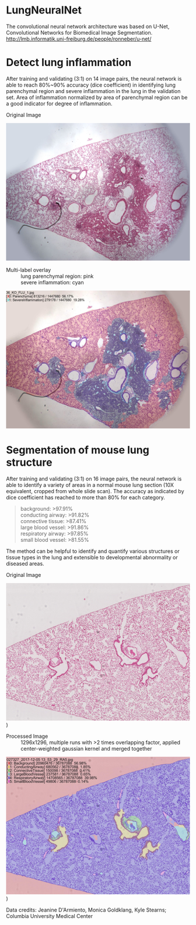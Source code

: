 # LungNeuralNet

The convolutional neural network architecture was based on U-Net, Convolutional Networks for Biomedical Image Segmentation.
http://lmb.informatik.uni-freiburg.de/people/ronneber/u-net/


# Detect lung inflammation  

After training and validating (3:1) on 14 image pairs, the neural network is able to reach 80%~90% accuracy (dice coefficient) in identifying lung parenchymal region and severe inflammation in the lung in the validation set. Area of inflammation normalized by area of parenchymal region can be a good indicator for degree of inflammation.

<dl>
    <dt>Original Image</dt>
    <dl></dl>
</dl>

<img src='2x_field_lung_flu/pred/Original/36_KO_FLU_1.jpg'/>

<dl>
    <dt>Multi-label overlay</dd>
    <dd>lung parenchymal region: pink</dd>
    <dd>severe inflammation: cyan</dd>
</dl>

<img src='2x_field_lung_flu/pred/Parenchyma,SevereInflam1.0_512x512_Unet_8F64-256P2-2_Ca3Ca3SDmpSCa3_SSUuCCa3Ca3_EluSigmoidBcedice1/36_KO_FLU_1.jpe'/>

# Segmentation of mouse lung structure 
After training and validating (3:1) on 16 image pairs, the neural network is able to identify a variety of areas in a normal mouse lung section (10X equivalent, cropped from whole slide scan).
The accuracy as indicated by dice coefficient has reached to more than 80% for each category.<br/>
>background: >97.91% <br/>
conducting airway: >91.82% <br/>
connective tissue: >87.41% <br/>
large blood vessel: >91.86% <br/>
respiratory airway: >97.85% <br/>
small blood vessel: >81.55% <br/>

The method can be helpful to identify and quantify various structures or tissue types in the lung and extensible to developmental abnormality or diseased areas.

<dl>
    <dt>Original Image</dt>
</dl>

<img src='10x_scan_lung_smoke/pred/Original_Back,Cond,Conn,Larg,Resp,Smal/027327_2017-12-05 13_53_29_RA5.jpg'/>)


<dl>
    <dt>Processed Image</dt>
    <dd>1296x1296, multiple runs with >2 times overlapping factor, applied center-weighted gaussian kernel and merged together</dl>
</dd>

<img src='10x_scan_lung_smoke/pred/Original_Back,Cond,Conn,Larg,Resp,Smal/027327_2017-12-05 13_53_29_RA5.jpe'/>)

Data credits: Jeanine D'Armiento, Monica Goldklang, Kyle Stearns; Columbia University Medical Center
